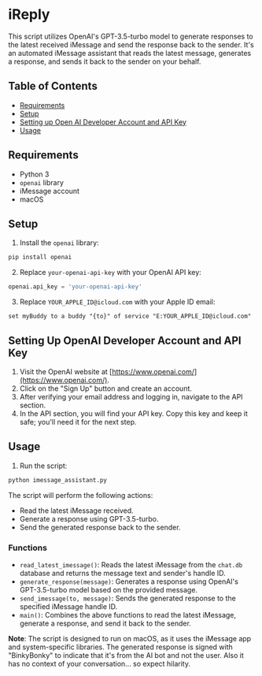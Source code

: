 # iReply

This script utilizes OpenAI's GPT-3.5-turbo model to generate responses to the latest received iMessage and send the response back to the sender. It's an automated iMessage assistant that reads the latest message, generates a response, and sends it back to the sender on your behalf.

## Table of Contents

- [Requirements](#requirements)
- [Setup](#setup)
- [Setting up Open AI Developer Account and API Key](#Setting_Up_OpenAI_Developer_Account_and_API_Key)
- [Usage](#usage)

## Requirements

- Python 3
- `openai` library
- iMessage account
- macOS

## Setup

1. Install the `openai` library:

```bash
pip install openai
```

2. Replace `your-openai-api-key` with your OpenAI API key:

```python
openai.api_key = 'your-openai-api-key'
```

3. Replace `YOUR_APPLE_ID@icloud.com` with your Apple ID email:

```applescript
set myBuddy to a buddy "{to}" of service "E:YOUR_APPLE_ID@icloud.com"
```
## Setting Up OpenAI Developer Account and API Key

1. Visit the OpenAI website at [https://www.openai.com/](https://www.openai.com/).
2. Click on the "Sign Up" button and create an account.
3. After verifying your email address and logging in, navigate to the API section.
4. In the API section, you will find your API key. Copy this key and keep it safe; you'll need it for the next step.

## Usage

1. Run the script:

```bash
python imessage_assistant.py
```

The script will perform the following actions:

- Read the latest iMessage received.
- Generate a response using GPT-3.5-turbo.
- Send the generated response back to the sender.

### Functions

- `read_latest_imessage()`: Reads the latest iMessage from the `chat.db` database and returns the message text and sender's handle ID.
- `generate_response(message)`: Generates a response using OpenAI's GPT-3.5-turbo model based on the provided message.
- `send_imessage(to, message)`: Sends the generated response to the specified iMessage handle ID.
- `main()`: Combines the above functions to read the latest iMessage, generate a response, and send it back to the sender.

**Note**: The script is designed to run on macOS, as it uses the iMessage app and system-specific libraries. The generated response is signed with "BinkyBonky" to indicate that it's from the AI bot and not the user. Also it has no context of your conversation... so expect hilarity. 
